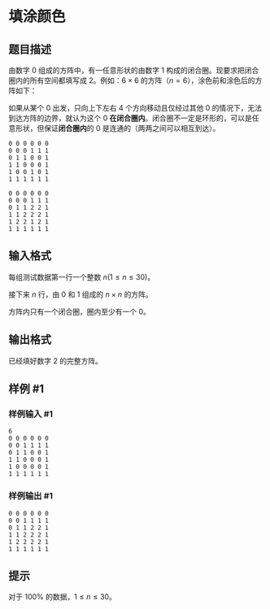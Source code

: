 # 填涂颜色

## 题目描述

由数字 $0$ 组成的方阵中，有一任意形状的由数字 $1$ 构成的闭合圈。现要求把闭合圈内的所有空间都填写成 $2$。例如：$6\times 6$ 的方阵（$n=6$），涂色前和涂色后的方阵如下：

如果从某个 $0$ 出发，只向上下左右 $4$ 个方向移动且仅经过其他 $0$ 的情况下，无法到达方阵的边界，就认为这个 $0$ **在闭合圈内**。闭合圈不一定是环形的，可以是任意形状，但保证**闭合圈内**的 $0$ 是连通的（两两之间可以相互到达）。

```plain
0 0 0 0 0 0
0 0 0 1 1 1
0 1 1 0 0 1
1 1 0 0 0 1
1 0 0 1 0 1
1 1 1 1 1 1
```
```plain
0 0 0 0 0 0
0 0 0 1 1 1
0 1 1 2 2 1
1 1 2 2 2 1
1 2 2 1 2 1
1 1 1 1 1 1
```

## 输入格式

每组测试数据第一行一个整数 $n(1 \le n \le 30)$。

接下来 $n$ 行，由 $0$ 和 $1$ 组成的 $n \times n$ 的方阵。

方阵内只有一个闭合圈，圈内至少有一个 $0$。

## 输出格式

已经填好数字 $2$ 的完整方阵。

## 样例 #1

### 样例输入 #1

```
6
0 0 0 0 0 0
0 0 1 1 1 1
0 1 1 0 0 1
1 1 0 0 0 1
1 0 0 0 0 1
1 1 1 1 1 1
```

### 样例输出 #1

```
0 0 0 0 0 0
0 0 1 1 1 1
0 1 1 2 2 1
1 1 2 2 2 1
1 2 2 2 2 1
1 1 1 1 1 1
```

## 提示

对于 $100\%$ 的数据，$1 \le n \le 30$。
